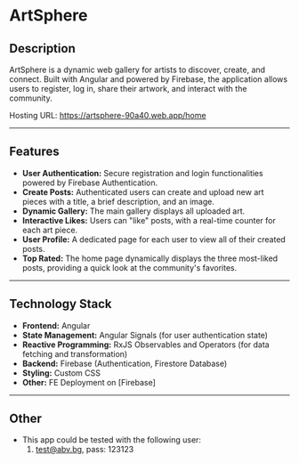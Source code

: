 # ArtSphere

## **Description**
ArtSphere is a dynamic web gallery for artists to discover, create, and connect. Built with Angular and powered by Firebase, the application allows users to register, log in, share their artwork, and interact with the community.

Hosting URL: https://artsphere-90a40.web.app/home

---

## **Features**
- **User Authentication:** Secure registration and login functionalities powered by Firebase Authentication.
- **Create Posts:** Authenticated users can create and upload new art pieces with a title, a brief description, and an image.
- **Dynamic Gallery:** The main gallery displays all uploaded art.
- **Interactive Likes:** Users can "like" posts, with a real-time counter for each art piece.
- **User Profile:** A dedicated page for each user to view all of their created posts.
- **Top Rated:** The home page dynamically displays the three most-liked posts, providing a quick look at the community's favorites.

---

## **Technology Stack**
- **Frontend:** Angular
- **State Management:** Angular Signals (for user authentication state)
- **Reactive Programming:** RxJS Observables and Operators (for data fetching and transformation)
- **Backend:** Firebase (Authentication, Firestore Database)
- **Styling:** Custom CSS
- **Other:** FE Deployment on [Firebase] 

---

## **Other**
- This app could be tested with the following user:
  1) test@abv.bg, pass: 123123

